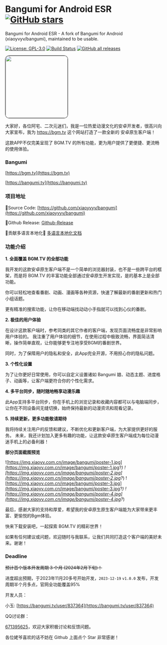 # Bangumi for Android ESR [![GitHub stars](https://img.shields.io/github/stars/xiaoyvyv/bangumi.svg)](https://github.com/xiaoyvyv/bangumi)
Bangumi for Android ESR - A fork of Bangumi for Android (xiaoyvyv/bangumi), maintained to be usable.

[![License: GPL-3.0](https://img.shields.io/badge/License-GPL3.0-blue.svg)](https://www.gnu.org/licenses/gpl-3.0)
[![Build Status](https://github.com/xiaoyvyv/bangumi/workflows/Android%20CI/badge.svg)](https://github.com/xiaoyvyv/bangumi/actions)
[![GitHub all releases](https://img.shields.io/github/downloads/xiaoyvyv/bangumi/total)](https://github.com/xiaoyvyv/bangumi)

<img src="https://github.com/xiaoyvyv/bangumi/blob/main/app/src/main/ic_launcher-playstore.png?raw=true" height="200" width="200" style="display:block; border:1px solid #000;border-radius: 12px;">

大家好，各位阿宅、二次元迷们，我是一位热爱动漫文化的安卓开发者，很高兴向大家宣布，我为 https://bgm.tv 这个网站打造了一款全新的 安卓原生客户端！

这款APP不仅完美呈现了 BGM.TV 的所有功能，更为用户提供了更便捷、更流畅的使用体验。

### Bangumi
[https://bgm.tv](https://bgm.tv)

[https://bangumi.tv](https://bangumi.tv)

### 项目地址

🚩Source Code: [https://github.com/xiaoyvyv/bangumi](https://github.com/xiaoyvyv/bangumi)

🚩Github Release: [Github-Release](https://github.com/xiaoyvyv/bangumi/releases)

🔨贡献多语言本地化🔨 [多语言本地化文档](https://docs.qq.com/sheet/DYk9hdG92dFVtTFlt?tab=koxolo)

### 功能介绍

**1. 全面覆盖 BGM.TV 的全部功能**

我开发的这款安卓原生客户端不是一个简单的浏览器封装，也不是一些跨平台的框架，而是将 BGM.TV 的丰富功能全部通过安卓原生开发实现，是的基本上是全部功能。

你可以轻松地查看番剧、动画、漫画等各种资源，快速了解最新的番剧更新和热门小组话题。

更有精准的搜索功能，让你在移动端找动动小手指就可以找到心仪的番剧。

**2. 极佳的用户体验**

在设计这款客户端时，参考同类的其它作者的客户端，发现页面流畅度是非常影响用户体验的。
我注重了用户体验的细节，在使用过程中极致流畅，界面简洁清晰，操作简单直观，让你能够更专注地享受BGM的番剧世界。

同时，为了保障用户的隐私和安全，此App完全开源，不用担心你的隐私问题。

**3. 个性化设置**

为了让你更好日常使用，你可以自定义设置诸如 Bangumi 娘、动态主题、进度格子、动画等，让客户端更符合你的个性化需求。

**4. 多平台同步，随时随地畅享动漫乐趣**

此App支持多平台同步，你在手机上的浏览记录和收藏内容都可以与电脑端同步，让你在不同设备间无缝切换，始终保持最新的动漫资讯和观看记录。

**5. 持续更新，更多功能敬请期待**

我将持续关注用户的反馈和建议，不断优化和更新客户端，为大家提供更好的服务。
未来，我还计划加入更多有趣的功能，让这款安卓原生客户端成为每位动漫迷手机上的必备利器！

**部分页面截图预览**

![https://img.xiaoyv.com.cn/image/bangumi/poster-1.jpg](https://img.xiaoyv.com.cn/image/bangumi/poster-1.jpg?_)
![https://img.xiaoyv.com.cn/image/bangumi/poster-2.jpg](https://img.xiaoyv.com.cn/image/bangumi/poster-2.jpg?_)
![https://img.xiaoyv.com.cn/image/bangumi/poster-3.jpg](https://img.xiaoyv.com.cn/image/bangumi/poster-3.jpg?_)
![https://img.xiaoyv.com.cn/image/bangumi/poster-4.jpg](https://img.xiaoyv.com.cn/image/bangumi/poster-4.jpg?_)

最后，感谢大家的支持和厚爱，希望我的安卓原生原生客户端能为大家带来更丰富、更愉悦的Bgm体验。

快来下载安装吧，一起探索 BGM.TV 的精彩世界！

如果有任何建议或问题，欢迎随时与我联系，让我们共同打造这个客户端的美好未来。谢谢！

### Deadline
~~预计首个版本开发周期 3 个月 (2024年2月下旬)！~~

进度超出预期，于2023年11月20多号开始开发，`2023-12-19` `v1.0.0` 发布，开发周期半个月多点，官网全功能覆盖95%

开发人员：

小玉: [https://bangumi.tv/user/837364](https://bangumi.tv/user/837364)

QQ讨论群：

[671395625](https://qm.qq.com/q/YomiSMeyUs)，欢迎大家积极讨论和反馈问题。

各位姥爷喜欢的话不妨在 Github 上面点个 Star 非常感谢！
